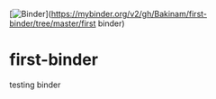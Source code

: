 [![Binder](https://mybinder.org/badge_logo.svg)](https://mybinder.org/v2/gh/Bakinam/first-binder/tree/master/first binder)

# first-binder
testing binder
